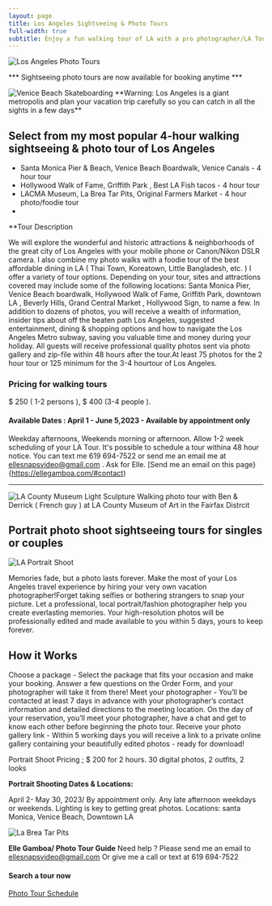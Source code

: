 ```yaml
---
layout: page
title: Los Angeles Sightseeing & Photo Tours
full-width: true
subtitle: Enjoy a fun walking tour of LA with a pro photographer/LA Tour Guide 
---
```


<img src="https://losangelesphotosafaris.files.wordpress.com/2020/07/1fe87-disney-concert-hall-los-angeles-color-web.jpg" alt="Los Angeles Photo Tours">

*** Sightseeing photo tours are now available for booking anytime ***

<img src="https://americabyrailandbus.files.wordpress.com/2022/02/venice-beach-skateboard-park-web.jpg" alt="Venice Beach Skateboarding">
**Warning: Los Angeles is a giant metropolis and plan your vacation trip carefully so you can catch in all the sights in a few days**

## Select from my most popular 4-hour walking sightseeing & photo tour of Los Angeles

- Santa Monica Pier & Beach, Venice Beach Boardwalk, Venice Canals - 4 hour tour
- Hollywood Walk of Fame, Griffith Park , Best LA Fish tacos - 4 hour tour
- LACMA Museum, La Brea Tar Pits, Original Farmers Market - 4 hour photo/foodie tour
- 

**Tour Description

We will explore the wonderful and historic attractions & neighborhoods of the great city of Los Angeles with your mobile phone or Canon/Nikon DSLR camera. I also combine my photo walks with a foodie tour of the best affordable dining in LA ( Thai Town, Koreatown, Little Bangladesh, etc. ) I offer a variety of tour options. 
Depending on your tour, sites and attractions covered may include some of the following locations: Santa Monica Pier, Venice Beach boardwalk,  Hollywood Walk of Fame, Griffith Park, downtown LA , Beverly Hills, Grand Central Market , Hollywood Sign, to name a few. In addition to dozens of photos, you will receive a wealth of information, insider tips about off the beaten path Los Angeles, suggested entertainment, dining & shopping options and how to navigate the Los Angeles Metro subway, saving you valuable time and money during your holiday. All guests will receive professional quality photos sent via photo gallery and zip-file within 48 hours after the tour.At least 75 photos for the 2 hour tour or 125 minimum for the 3-4 hourtour of Los Angeles.

### Pricing for walking tours
$ 250 ( 1-2 persons ), $ 400 (3-4 people ).

#### Available Dates : April 1 - June 5,2023 - Available by appointment only

Weekday afternoons, Weekends morning or afternoon. Allow 1-2 week scheduling of your LA Tour. It's possible to schedule
a tour withina 48 hour notice. You can text me 619 694-7522 or send me an email me at ellesnapsvideo@gmail.com . Ask for Elle.
[Send me an email on this page}{https://ellegamboa.com/#contact)  


---
<img src="https://americabyrailandbus.files.wordpress.com/2022/02/lacma-musuem-light-sculpture-los-angeles.jpg" alt="LA County Museum Light Sculpture">
Walking photo tour with Ben & Derrick ( French guy ) at LA County Museum of Art in the Fairfax Distrcit

## Portrait photo shoot sightseeing tours for singles or couples

<img src="https://americabyrailandbus.files.wordpress.com/2022/02/kendall-black-white-portrait-jean-white-shirt-better-2.jpg" alt="LA Portrait Shoot">

Memories fade, but a photo lasts forever. Make the most of your Los Angeles travel  experience by hiring your 
very own vacation photographer!Forget taking selfies or bothering strangers to snap your picture. 
Let a professional, local portrait/fashion photographer help you create everlasting memories. Your high-resolution 
photos will be professionally edited and made available to you within 5 days, yours to keep forever.

## How it Works

Choose a package - Select the package that fits your occasion and make your booking. 
Answer a few questions on the Order Form, and your photographer will take it from there!
Meet your photographer - You’ll be contacted at least 7 days in advance with your photographer’s 
contact information and detailed directions to the meeting location. On the day of your reservation, 
you’ll meet your photographer, have a chat and get to know each other before beginning the photo tour.
Receive your photo gallery link - Within 5 working days you will receive a link to a private online gallery 
containing your beautifully edited photos - ready for download!

Portrait Shoot Pricing ; $ 200 for 2 hours. 30 digital photos, 2 outfits, 2 looks

**Portrait Shooting Dates & Locations:** 

April 2- May 30, 2023/ By appointment only. Any late afternoon weekdays or weekends. Lighting is key to getting great photos. Locations: santa Monica, Venice Beach, Downtown LA

<img src="https://americabyrailandbus.files.wordpress.com/2022/02/la-brea-tar-pits-los-angeles-photo-safaris.jpg" alt="La Brea Tar Pits">


**Elle Gamboa/ Photo Tour Guide**
Need help ? Please send me an email to ellesnapsvideo@gmail.com
Or give me a call or text at 619 694-7522

#### Search a tour now 

[Photo Tour Schedule](https://losangelesphotosafaris.com/find-a-tour/)



